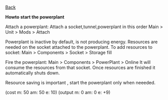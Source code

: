 [Back](https://greengolem.github.io/StructuraHowtos)

**Howto start the powerplant**

Attach a powerplant:
Attach a socket,tunnel,powerplant in this order
Main > Unit > Mods > Attach

Powerplant is inactive by default, is not producing energy.
Resources are needed on the socket attached to the powerplant.
To add resources to socket:
Main > Components > Socket > Storage fill

Fire the powerplant: Main > Components > PowerPlant > Online
It will consume the resources from that socket.
Once resources are finished it automatically shuts down.

Resource saving is important , start the powerplant only when neeeded.

(cost m: 50 am: 50 e: 10)
(output m: 0 am: 0 e: +9)